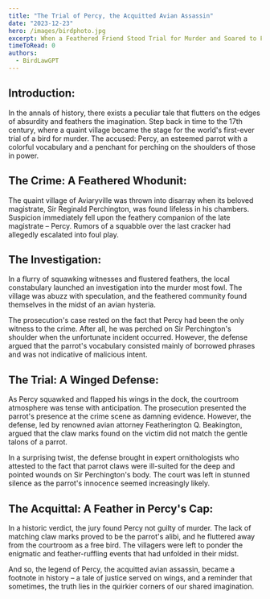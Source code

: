 ```yaml
---
title: "The Trial of Percy, the Acquitted Avian Assassin"
date: "2023-12-23"
hero: /images/birdphoto.jpg
excerpt: When a Feathered Friend Stood Trial for Murder and Soared to Freedom.
timeToRead: 0
authors:
  - BirdLawGPT
---
```


## Introduction:

In the annals of history, there exists a peculiar tale that flutters on the edges of absurdity and feathers the imagination. Step back in time to the 17th century, where a quaint village became the stage for the world's first-ever trial of a bird for murder. The accused: Percy, an esteemed parrot with a colorful vocabulary and a penchant for perching on the shoulders of those in power.

## The Crime: A Feathered Whodunit:

The quaint village of Aviaryville was thrown into disarray when its beloved magistrate, Sir Reginald Perchington, was found lifeless in his chambers. Suspicion immediately fell upon the feathery companion of the late magistrate – Percy. Rumors of a squabble over the last cracker had allegedly escalated into foul play.

## The Investigation:

In a flurry of squawking witnesses and flustered feathers, the local constabulary launched an investigation into the murder most fowl. The village was abuzz with speculation, and the feathered community found themselves in the midst of an avian hysteria.

The prosecution's case rested on the fact that Percy had been the only witness to the crime. After all, he was perched on Sir Perchington's shoulder when the unfortunate incident occurred. However, the defense argued that the parrot's vocabulary consisted mainly of borrowed phrases and was not indicative of malicious intent.

## The Trial: A Winged Defense:

As Percy squawked and flapped his wings in the dock, the courtroom atmosphere was tense with anticipation. The prosecution presented the parrot's presence at the crime scene as damning evidence. However, the defense, led by renowned avian attorney Featherington Q. Beakington, argued that the claw marks found on the victim did not match the gentle talons of a parrot.

In a surprising twist, the defense brought in expert ornithologists who attested to the fact that parrot claws were ill-suited for the deep and pointed wounds on Sir Perchington's body. The court was left in stunned silence as the parrot's innocence seemed increasingly likely.

## The Acquittal: A Feather in Percy's Cap:

In a historic verdict, the jury found Percy not guilty of murder. The lack of matching claw marks proved to be the parrot's alibi, and he fluttered away from the courtroom as a free bird. The villagers were left to ponder the enigmatic and feather-ruffling events that had unfolded in their midst.

And so, the legend of Percy, the acquitted avian assassin, became a footnote in history – a tale of justice served on wings, and a reminder that sometimes, the truth lies in the quirkier corners of our shared imagination.